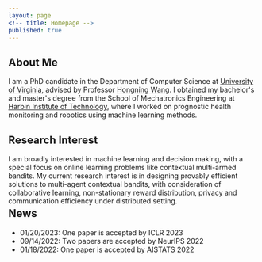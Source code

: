 ```yaml
---
layout: page
<!-- title: Homepage -->
published: true
---
```


 
## About Me
I am a PhD candidate in the Department of Computer Science at [University of Virginia](https://www.virginia.edu/), advised by Professor [Hongning Wang](http://www.cs.virginia.edu/~hw5x/). 
I obtained my bachelor's and master's degree from the School of Mechatronics Engineering at [Harbin Institute of Technology](http://en.hit.edu.cn/), where I worked on prognostic health monitoring and robotics using machine learning methods.

## Research Interest
I am broadly interested in machine learning and decision making, with a special focus on online learning problems like contextual multi-armed bandits.
My current research interest is in designing provably efficient solutions to multi-agent contextual bandits, with consideration of collaborative learning, non-stationary reward distribution, privacy and communication efficiency under distributed setting.

<!-- **\*More about me**: [Curriculum Vitae](https://cyrilli.github.io/CV.pdf) -->

<div class="masthead" style="margin-top: -25px;margin-bottom: -15;"> </div>

## News
- 01/20/2023: One paper is accepted by ICLR 2023
- 09/14/2022: Two papers are accepted by NeurIPS 2022
- 01/18/2022: One paper is accepted by AISTATS 2022
<!-- - 10/09/2021: Received Carlos and Esther Farrar Fellowship Award -->

<!-- - 04/14/2021: One paper is accepted by SIGIR 2021
- 01/22/2021: One paper is accepted by AISTATS 2021 -->
